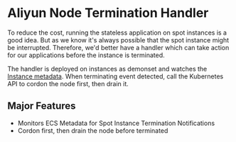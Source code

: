 # Aliyun Node Termination Handler

To reduce the cost, running the stateless application on spot instances is a good idea. But as we know it's always possible that the spot instance might be interrupted. Therefore, we'd better have a handler which can take action for our applications before the instance is terminated.

The handler is deployed on instances as demonset and watches the [Instance metadata](https://www.alibabacloud.com/help/doc-detail/49122.htm?spm=a2c63.p38356.879954.8.43937e77RKzQRN#section-uww-nvm-hfb). When terminating event detected, call the Kubernetes API to cordon the node first, then drain it.

## Major Features

- Monitors ECS Metadata for Spot Instance Termination Notifications
- Cordon first, then drain the node before terminated